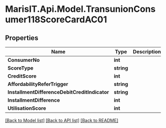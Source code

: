 
# MarisIT.Api.Model.TransunionConsumer118ScoreCardAC01

## Properties

Name | Type | Description | Notes
------------ | ------------- | ------------- | -------------
**ConsumerNo** | **int** |  | [optional] 
**ScoreType** | **string** |  | [optional] 
**CreditScore** | **int** |  | [optional] 
**AffordabilityReferTrigger** | **string** |  | [optional] 
**InstallmentDifferenceDebitCreditIndicator** | **string** |  | [optional] 
**InstallmentDifference** | **int** |  | [optional] 
**UtilisationScore** | **int** |  | [optional] 

[[Back to Model list]](../README.md#documentation-for-models)
[[Back to API list]](../README.md#documentation-for-api-endpoints)
[[Back to README]](../README.md)

